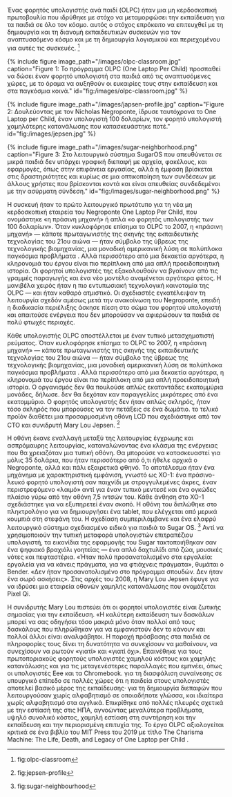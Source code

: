 Ένας φορητός υπολογιστής ανά παιδί (OLPC) ήταν μια μη κερδοσκοπική πρωτοβουλία που ιδρύθηκε με στόχο να μεταμορφώσει την εκπαίδευση για τα παιδιά σε όλο τον κόσμο. αυτός ο στόχος επρόκειτο να επιτευχθεί με τη δημιουργία και τη διανομή εκπαιδευτικών συσκευών για τον αναπτυσσόμενο κόσμο και με τη δημιουργία λογισμικού και περιεχομένου για αυτές τις συσκευές. 
[^1]

{% include figure image_path="/images/olpc-classroom.jpg" caption="Figure 1: Το πρόγραμμα OLPC (One Laptop Per Child) προσπαθεί να δώσει έναν φορητό υπολογιστή στα παιδιά από τις αναπτυσόμενες χώρες, με το όραμα να αυξηθούν οι ευκαιρίες τους στην εκπαίδευση και στα παγκόσμια κοινά." id="fig:/images/olpc-classroom.jpg" %}

{% include figure image_path="/images/japsen-profile.jpg" caption="Figure 2: Δουλεύοντας με τον Nicholas Negroponte, ίδρυσε ταυτόχρονα το One Laptop per Child, έναν υπολογιστή 100 δολαρίων, τον φορητό υπολογιστή χαμηλότερης κατανάλωσης που κατασκευάστηκε ποτέ." id="fig:/images/jepsen.jpg" %}

{% include figure image_path="/images/sugar-neighborhood.png" caption="Figure 3: Στο λειτουργικό σύστημα SugarOS που απευθύνεται σε μικρά παιδιά δεν υπάρχει γραφική διεπαφή με αρχεία, φακέλους, και εφαρμογές, όπως στην επιφάνεια εργασίας, αλλά η έμφαση βρίσκεται στις δραστηριότητες και κυρίως σε μια οπτικοποίηση των συνδέσεων με άλλους χρήστες που βρίσκονται κοντά και είναι απευθείας συνδεδεμένοι με την ασύρματη σύνδεση." id="fig:/images/sugar-neighborhood.png" %}

Η συσκευή ήταν το πρώτο λειτουργικό πρωτότυπο για τη νέα μη κερδοσκοπική εταιρεία του Negroponte One Laptop Per Child, που ονομάστηκε «η πράσινη μηχανή» ή απλά «ο φορητός υπολογιστής των 100 δολαρίων». Όταν κυκλοφόρησε επίσημα το OLPC το 2007, η «πράσινη μηχανή» — κάποτε πρωταγωνιστής της σκηνής της εκπαιδευτικής τεχνολογίας του 21ου αιώνα — ήταν σύμβολο της ύβρεως της τεχνολογικής βιομηχανίας, μια μοναδική αμερικανική λύση σε πολύπλοκα παγκόσμια προβλήματα . Αλλά περισσότερο από μια δεκαετία αργότερα, η κληρονομιά του έργου είναι πιο περίπλοκη από μια απλή προειδοποιητική ιστορία. Οι φορητοί υπολογιστές της εξακολουθούν να βγαίνουν από τις γραμμές παραγωγής και ένα νέο μοντέλο αναμένεται αργότερα φέτος. Η μανιβέλα χειρός ήταν η πιο εντυπωσιακή τεχνολογική καινοτομία της OLPC — και ήταν καθαρό ατμιστικό. Οι σχεδιαστές εγκατέλειψαν τη λειτουργία σχεδόν αμέσως μετά την ανακοίνωση του Negroponte, επειδή η διαδικασία περιέλιξης άσκησε πίεση στο σώμα του φορητού υπολογιστή και απαιτούσε ενέργεια που δεν μπορούσαν να αφιερώσουν τα παιδιά σε πολύ φτωχές περιοχές. 

Κάθε υπολογιστής OLPC αποστέλλεται με έναν τυπικό μετασχηματιστή ρεύματος. Όταν κυκλοφόρησε επίσημα το OLPC το 2007, η «πράσινη μηχανή» — κάποτε πρωταγωνιστής της σκηνής της εκπαιδευτικής τεχνολογίας του 21ου αιώνα — ήταν σύμβολο της ύβρεως της τεχνολογικής βιομηχανίας, μια μοναδική αμερικανική λύση σε πολύπλοκα παγκόσμια προβλήματα . Αλλά περισσότερο από μια δεκαετία αργότερα, η κληρονομιά του έργου είναι πιο περίπλοκη από μια απλή προειδοποιητική ιστορία. Ο οργανισμός δεν θα πουλούσε απλώς εκατοντάδες εκατομμύρια μονάδες, δήλωσε. δεν θα δεχόταν καν παραγγελίες μικρότερες από ένα εκατομμύριο. Ο φορητός υπολογιστής δεν ήταν απλώς σκληρός, ήταν τόσο σκληρός που μπορούσες να τον πετάξεις σε ένα δωμάτιο. το τελικό προϊόν διαθέτει μια προσαρμοσμένη οθόνη LCD που σχεδιάστηκε από τον CTO και συνιδρυτή Mary Lou Jepsen. [^2]

Η οθόνη έκανε εναλλαγή μεταξύ της λειτουργίας έγχρωμης και ασπρόμαυρης λειτουργίας, καταναλώνοντας ένα κλάσμα της ενέργειας που θα χρειαζόταν μια τυπική οθόνη. Θα μπορούσε να κατασκευαστεί για μόλις 35 δολάρια, που ήταν περισσότερο από ό,τι ήθελε αρχικά ο Negroponte, αλλά και πάλι εξαιρετικά φθηνό. Το αποτέλεσμα ήταν ένα μηχάνημα με χαρακτηριστική εμφάνιση, γνωστό ως XO-1: ένα πράσινο-λευκό φορητό υπολογιστή σαν παιχνίδι με στρογγυλεμένες άκρες, έναν περιστρεφόμενο «λαιμό» αντί για έναν τυπικό μεντεσέ και ένα ογκώδες πλαίσιο γύρω από την οθόνη 7,5 ιντσών του. Κάθε άνθηση στο XO-1 σχεδιάστηκε για να εξυπηρετεί έναν σκοπό. Η οθόνη του διπλώθηκε στο πληκτρολόγιο για να δημιουργήσει ένα tablet, που ελέγχεται από μερικά κουμπιά στη στεφάνη του. Η σχεδίαση συμπεριλάμβανε και ένα ελαφρύ λειτουργικό σύστημα σχεδιασμένο ειδικά για παιδιά το Sugar OS. [^3] Αντί να χρησιμοποιούν την τυπική μεταφορά υπολογιστών επιτραπέζιου υπολογιστή, τα εικονίδια της εφαρμογής του Sugar τακτοποιήθηκαν σαν ένα ψηφιακό βραχιόλι γοητείας — ένα απλό δαχτυλίδι από ζώα, μουσικές νότες και πεφταστέρια. «Ήταν πολύ προσανατολισμένο στα εργαλεία: εργαλεία για να κάνεις πράγματα, για να φτιάχνεις πράγματα», θυμάται ο Bender. «Δεν ήταν προσανατολισμένο στο πρόγραμμα σπουδών. Δεν ήταν ένα σωρό ασκήσεις». Στις αρχές του 2008, η Mary Lou Jepsen έφυγε για να ιδρύσει μια εταιρεία οθονών χαμηλής κατανάλωσης που ονομάζεται Pixel Qi.

Η συνιδρυτής Mary Lou πιστεύει ότι οι φορητοί υπολογιστές είναι ζωτικής σημασίας για την εκπαίδευση. «Η καλύτερη εκπαίδευση των δασκάλων μπορεί να σας οδηγήσει τόσο μακριά μόνο όταν πολλοί από τους δασκάλους που πληρώθηκαν για να εμφανιστούν δεν το κάνουν και πολλοί άλλοι είναι αναλφάβητοι. Η παροχή πρόσβασης στα παιδιά σε πληροφορίες τους δίνει τη δυνατότητα να συνεχίσουν να μαθαίνουν, να συνεχίσουν να ρωτούν «γιατί» και «γιατί όχι». Επαινέθηκε για τους πρωτοποριακούς φορητούς υπολογιστές χαμηλού κόστους και χαμηλής κατανάλωσης και για τις μεταγενέστερες παραλλαγές που εμπνέει, όπως οι υπολογιστές Eee και τα Chromebook. για τη διασφάλιση συναίνεσης σε υπουργικό επίπεδο σε πολλές χώρες ότι η παιδεία στους υπολογιστές αποτελεί βασικό μέρος της εκπαίδευσης· για τη δημιουργία διεπαφών που λειτουργούσαν χωρίς αλφαβητισμό σε οποιαδήποτε γλώσσα, και ιδιαίτερα χωρίς αλφαβητισμό στα αγγλικά. Επικρίθηκε από πολλές πλευρές σχετικά με την εστίασή της στις ΗΠΑ, αγνοώντας μεγαλύτερα προβλήματα, υψηλό συνολικό κόστος, χαμηλή εστίαση στη συντήρηση και την εκπαίδευση και την περιορισμένη επιτυχία της. Το έργο OLPC αξιολογείται κριτικά σε ένα βιβλίο του MIT Press του 2019 με τίτλο The Charisma Machine: The Life, Death, and Legacy of One Laptop per Child .

[^1]: fig:olpc-classroom
[^2]: fig:jepsen-profile
[^3]: fig:sugar-neighbourhood

